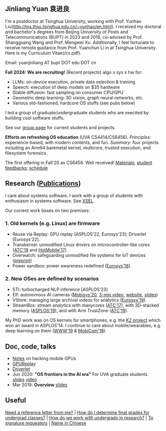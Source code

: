 ## Jinliang Yuan  袁进良

I'm a postdoctor at Tsinghua University, working with Prof. Yunhao Liu(http://tns.thss.tsinghua.edu.cn/~yunhao/en.html). I received my doctoral and bachelor's degrees from Beijing University of Posts and Telecommunications (BUPT) in 2023 and 2016, co-advised by Prof. Shangguang Wang and Prof. Mengwei Xu. Additionally, I feel fortunate to receive remote guidance from Prof. Yuanchun Li in at Tsinghua University. Here is my Curriculum Vitae(/cv.pdf).

Email: yuanjinliang AT bupt DOT edu DOT cn



<!--- 
**I care system software for addressing challenges raised by new workloads and new hardware. My recent work includes OS support for stream processing, for heterogeneous memory, and for wearable devices.**
-->

**Fall 2024: We are recruiting!**
(Recent projects) algo x sys x hw for: 

* LLMs: on-device execution, private data selection & training 
* Speech: execution of deep models on $35 hardware
* Stable diffusion: fast sampling on consumer CPU/GPU  
* Geometric deep learning: 3D vision, graph neural networks, etc. 
* Various old-fashioned, hardcore OS stuffs (see pubs below) 

I led a group of graduate/undergraduate students who are execited by building cool software stuffs. 

See our [group page](http://xsel.rocks) for current students and projects.

**Efforts on refreshing OS education** (UVA CS4414/CS6456). *Principles*: experience-based, with modern contents, and fun. *Summary*: four projects including an Arm64 baremetal kernel, multicore, trusted execution, and filesystem forensics.

The first offering in Fall'20 as CS6456. Well received!  [Materials](https://github.com/fxlin/os-course/tree/master/docs); [student feedbacks](https://github.com/fxlin/os-course/blob/master/Report%20for%20CS%206456%20-%20001%20Operating%20Systems%20Xiaozhu%20Lin_3E9C532B-F1EE-494A-A44F-3B9766CB3912en-US.pdf); [schedule](https://github.com/fxlin/os-course/blob/master/cs6456-fall20-schedule.pdf)

## Research ([Publications](https://thexsel.github.io/papers.html))

<!--- 
I care about systems software -- mostly for computers consuming power roughly in the (10 Milliwatt, 500 Watt) range. 
Today they include sensors, smart phones/devices, and edge servers. 
-->

I care about systems software. I work with a group of students with enthusiasm in systems software. See [XSEL](http://xsel.rocks). 

Our current work bases on two premises: 

### 1. Old kernels (e.g. Linux) are firmware 
* Reuse via Replay: GPU replay [ASPLOS'22, Eurosys'23]; Driverlet [Eurosys'22].
* Transkernel: unmodified Linux drivers on microcontroller-like cores ([ATC'19](https://arxiv.org/abs/1811.05000) and [HotMobile'17](https://thexsel.github.io/papers/hotmobile17.pdf)).
* Overwatch: safeguarding unmodified file systems for IoT devices ([preprint](https://arxiv.org/abs/1902.06327))
* Power sandbox: power awareness redefined ([Eurosys'18](https://thexsel.github.io/p/psbox/index.html)).

### 2. New OSes are defined by scenarios 
* STI: turbocharged NLP inference [ASPLOS'23]
* Elf: autonomous AI cameras ([Mobisys'20](https://arxiv.org/abs/1909.00841), [3-min video](https://www.dropbox.com/s/rv71kw1frkp9yqu/elf-3min.mp4?dl=0), [website](https://xumengwei.github.io/projects/elf.html), [slides](https://xumengwei.github.io/files/MobiSys-Elf-slides.pdf))
* VStore: managing large archival videos for analytics ([Eurosys'19](https://arxiv.org/abs/1810.01794)). 
* StreamBox: stream analytics with manycores ([ATC'17](https://thexsel.github.io/p/streambox/index.html)), with 3D-stacked memory ([ASPLOS'19](https://arxiv.org/abs/1901.01328)), and with Arm TrustZone ([ATC'19](https://arxiv.org/abs/1808.05078)).


My PhD work was on OS kernels for smartphones, e.g. the [K2 project](http://www.k2os.org) which won an award in ASPLOS'14. I continue to care about mobile/wearables, e.g. deep learning on them ([WWW'19](https://arxiv.org/abs/1812.05448) & [MobiCom'18](https://arxiv.org/abs/1712.01670)). 

## Doc, code, talks
* [Notes](https://bakhi.github.io/mobileGPU/) on hacking mobile GPUs
* [GPUReplay](https://github.com/bakhi/GPUReplay)
* [Driverlet](https://zaxguo.github.io/drvlet/index.html)
* Jun 2020: **"OS frontiers in the AI era"** For UVA graduate students. [slides](https://www.slideshare.net/secret/4GjP2jyTXuau6x) [video](https://youtu.be/Ntm388nz2CY)
* Mar 2019: **Overview** [slides](https://www.slideshare.net/secret/JS0VXXRm579Wnu)

## Useful 

[Need a reference letter from me?](/letter-policy.pdf)
| [How do I determine final grades for undergrad classes?](/final-grades.pdf)
| [How do we work with undergrads in research?](/undergrad-research.pdf)
| [To signature requesters](/sign.html)
| [Name in Chinese](/img/name.jpg)

